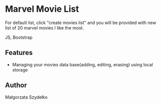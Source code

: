 # Marvel Movie List

For default list, click "create movies list" and you will be provided with new list of 20 marvel movies I like the most.

JS, Bootstrap

## Features

* Managing your movies data base(adding, editing, erasing) using local storage


## Author

Małgorzata Szydełko
